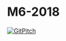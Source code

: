 # M6-2018

[![GitPitch](https://gitpitch.com/assets/badge.svg)](https://gitpitch.com/mug-in-clermont-public/M6-2018/develop?grs=gitlab&t=sky)
